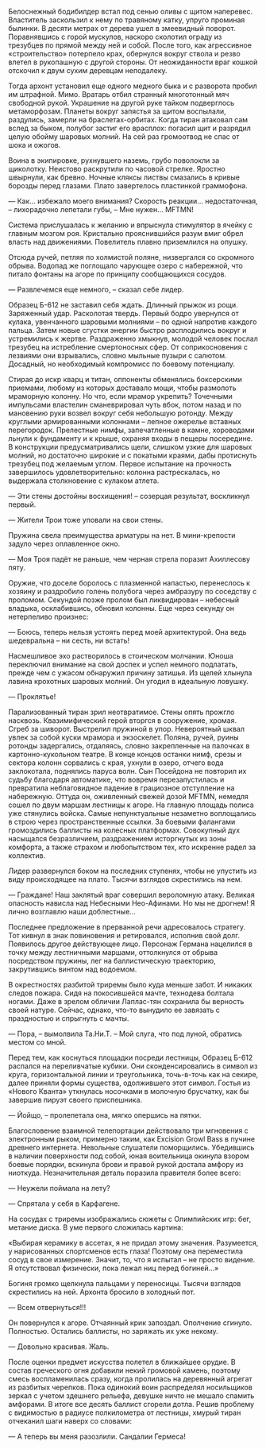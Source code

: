 Белоснежный бодибилдер встал под сенью оливы с щитом наперевес. Властитель заскользил к нему по травяному катку, упруго проминая былинки. В десяти метрах от дерева ушел в змеевидный поворот. Поравнявшись с горой мускулов, наскоро сколотил ограду из трезубцев по прямой между ней и собой. После того, как агрессивное «строительство» потерпело крах, обернулся вокруг ствола и резво влетел в рукопашную с другой стороны. От неожиданности враг кошкой отскочил к двум сухим деревцам неподалеку. 

Тогда архонт установил еще одного медного быка и с разворота пробил им штрафной. Мимо. Вратарь отбил странный многотонный мяч свободной рукой. Украшение на другой руке тайком подверглось метаморфозам. Планеты вокруг запястья за щитом воспылали, раздулись, замерли на браслетах-орбитах. Когда тиран атаковал сам вслед за быком, полубог застиг его врасплох: погасил щит и разрядил целую обойму шаровых молний. На сей раз громоотвод не спас от шока и ожогов. 

Воина в экипировке, рухнувшего наземь, грубо поволокли за щиколотку. Неистово раскрутили по часовой стрелке. Яростно швырнули, как бревно. Ночные кляксы листвы смазались в кривые борозды перед глазами. Плато завертелось пластинкой граммофона.

— Как... избежало моего внимания? Скорость реакции... недостаточная, – лихорадочно лепетали губы, – Мне нужен... MFTMN!

Система прислушалась к желанию и впрыснула стимулятор в ячейку с главным мозгом роя. Кристально прояснившийся разум вмиг обрел власть над движениями. Повелитель плавно приземлился на опушку. 

Отсюда ручей, петляя по холмистой поляне, низвергался со скромного обрыва. Водопад же поглощало чарующее озеро с набережной, что питало фонтаны на агоре по принципу сообщающихся сосудов.

— Развлечемся еще немного, – сказал себе лидер.

Образец Б-612 не заставил себя ждать. Длинный прыжок из рощи. Заряженный удар. Расколотая твердь. Первый бодро увернулся от кулака, увенчанного шаровыми молниями – по одной напротив каждого пальца. Затем новые сгустки энергии быстро расплодились вокруг и устремились к жертве. Раздраженно хмыкнув, молодой человек послал трезубец на истребление смертоносных сфер. От соприкосновения с лезвиями они взрывались, словно мыльные пузыри с салютом. Досадный, но необходимый компромисс по боевому потенциалу.

Стирая до искр кварц и титан, оппоненты обменялись боксерскими приемами, любому из которых доставало мощи, чтобы размолоть мраморную колонну. Но что, если мрамор укрепить? Точечными импульсами властелин сманеврировал чуть вбок, потом назад и по мановению руки возвел вокруг себя небольшую ротонду. Между круглыми армированными колоннами – лепное ожерелье вставных перегородок. Прелестные нимфы, запечатленные в камне, хороводами льнули к фундаменту и к крыше, охраняя входы в пещеры посередине. В конструкции предусматривались щели, слишком узкие для шаровых молний, но достаточно широкие и с покатыми краями, дабы протиснуть трезубец под желаемым углом. Первое испытание на прочность завершилось удовлетворительно: колонна растрескалась, но выдержала столкновение с кулаком атлета.

— Эти стены достойны восхищения! – созерцая результат, воскликнул первый.

— Жители Трои тоже уповали на свои стены.

Пружина свела преимущества арматуры на нет. В мини-крепости задуло через оплавленное окно.

— Моя Троя падёт не раньше, чем черная стрела поразит Ахиллесову пяту.

Оружие, что доселе боролось с плазменной напастью, перенеслось к хозяину и раздробило голень полубога через амбразуру по соседству с проломом. Секундой позже пролом был ликвидирован – небесный владыка, осклабившись, обновил колонны. Еще через секунду он нетерпеливо произнес:

— Боюсь, теперь нельзя устоять перед моей архитектурой. Она ведь шедевральна – ни сесть, ни встать!

Насмешливое эхо растворилось в стоическом молчании. Юноша переключил внимание на свой доспех и успел немного подлатать, прежде чем с ужасом обнаружил причину затишья. Из щелей хлынула лавина крохотных шаровых молний. Он угодил в идеальную ловушку.

— Проклятье!

Парализованный тиран зрил неотвратимое. Стены опять прожгло насквозь. Квазимифический герой вторгся в сооружение, хромая. Сгреб за шиворот. Выстрелил пружиной в упор. Невероятный шквал увлек за собой куски мрамора и экзоскелет. Поляна, ручей, руины ротонды задергались, отдаляясь, словно закрепленные на палочках в картонно-кукольном театре. В конце концов останки нимф, срезы и сектора колонн сорвались с края, ухнули в озеро, отчего вода заклокотала, поднялись паруса волн. Сын Посейдона не повторил их судьбу благодаря автоматике, что вовремя перезапустилась и превратила неблаговидное падение в грациозное отступление на набережную. Оттуда он, оживленный свежей дозой MFTMN, немедля сошел по двум маршам лестницы к агоре. На главную площадь полиса уже стянулись войска. Самые непунктуальные незаметно воплощались в строю через пространственные ссылки. За боевыми фалангами громоздились баллисты на колесных платформах. Совокупный дух насыщался безразличием, раздражением исторгнутых из зоны комфорта, а также страхом и любопытством тех, кто искренне радел за коллектив.

Лидер развернулся боком на последних ступенях, чтобы не упустить из виду происходящее на плато. Тысячи взглядов скрестились на нем. 

— Граждане! Наш заклятый враг совершил вероломную атаку. Великая опасность нависла над Небесными Нео-Афинами. Но мы не дрогнем! Я лично возглавлю наши доблестные...

Последнее предложение в прерванной речи адресовалось стратегу. Тот кивнул в знак повиновения и ретировался, исполнив свой долг. Появилось другое действующее лицо. Персонаж Германа нацелился в точку между лестничными маршами, оттолкнулся от обрыва посредством пружины, лег на баллистическую траекторию, закрутившись винтом над водоемом. 

В окрестностях разбитой триремы было куда меньше забот. И никаких следов пожара. Сидя на покосившейся мачте, технодева болтала ногами. Даже в зрелом обличии Лаплас-тян сохранила бы верность своей натуре. Сейчас, однако, что-то вынудило ее завязать с праздностью и спрыгнуть с мачты.

— Пора, – вымолвила Та.Ни.Т. – Мой слуга, что под луной, обратись местом со мной.

Перед тем, как коснуться площадки посреди лестницы, Образец Б-612 распался на переливчатые кубики. Они сконденсировались в символ из круга, горизонтальной линии и треугольника, точь-в-точь как на секире, далее приняли формы существа, одолжившего этот символ. Гостья из «Нового Кванта» уткнулась носочками в молочную брусчатку, как бы завершив пируэт своего приспешника.

— Йойщо, – пролепетала она, мягко опершись на пятки.

Благословение взаимной телепортации действовало три мгновения с электронным рыком, примерно таким, как Excision Growl Bass в пучине древнего интернета. Невольные слушатели поморщились. Убедившись в наличии поверхности под собой, юная воительница окинула взором боевые порядки, вскинула брови и правой рукой достала амфору из ниоткуда. Незначительная деталь поразила правителя более всего:

— Неужели поймала на лету?

— Спрятала у себя в Карфагене.

На сосудах с триремы изображались сюжеты с Олимпийских игр: бег, метание диска. В уме первого сложилась картина:

«Выбирая керамику в ассетах, я не придал этому значения. Разумеется, у нарисованных спортсменов есть глаза! Поэтому она переместила сосуд в свое измерение. Значит, то, что я испытал – не просто видение. Я отсутствовал физически, пока лежал ниц перед богиней...»

Богиня громко щелкнула пальцами у переносицы. Тысячи взглядов скрестились на ней. Архонта бросило в холодный пот.

— Всем отвернуться!!!

Он повернулся к агоре. Отчаянный крик запоздал. Ополчение сгинуло. Полностью. Остались баллисты, но заряжать их уже некому.

— Довольно красивая. Жаль.

После оценки предмет искусства полетел в ближайшее орудие. В состав греческого огня добавили некий громовой камень, поэтому смесь воспламенилась сразу, когда пролилась на деревянный агрегат из разбитых черепков. Пока одинокий воин распределял носильщиков зеркал с учетом здешнего рельефа, девушке ничто не мешало спамить амфорами. В итоге все десять баллист сгорели дотла. Решив проблему с видимостью в радиусе полкилометра от лестницы, хмурый тиран отчеканил шаги наверх со словами:

— А теперь вы меня разозлили. Сандалии Гермеса!
